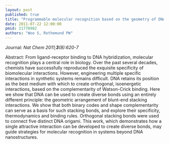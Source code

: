 ```yaml
---
layout: post
published: true
title: "Programmable molecular recognition based on the geometry of DNA nanostructures."
date: 2011-07-22 12:00:00
pmid: 21778982
authors: "Woo S, Rothemund PW"
---
```


Journal: *Nat Chem 2011;**3**(8):620-7*

Abstract: From ligand-receptor binding to DNA hybridization, molecular recognition plays a central role in biology. Over the past several decades, chemists have successfully reproduced the exquisite specificity of biomolecular interactions. However, engineering multiple specific interactions in synthetic systems remains difficult. DNA retains its position as the best medium with which to create orthogonal, isoenergetic interactions, based on the complementarity of Watson-Crick binding. Here we show that DNA can be used to create diverse bonds using an entirely different principle: the geometric arrangement of blunt-end stacking interactions. We show that both binary codes and shape complementarity can serve as a basis for such stacking bonds, and explore their specificity, thermodynamics and binding rules. Orthogonal stacking bonds were used to connect five distinct DNA origami. This work, which demonstrates how a single attractive interaction can be developed to create diverse bonds, may guide strategies for molecular recognition in systems beyond DNA nanostructures.

